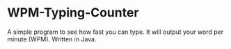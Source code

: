 # WPM-Typing-Counter
A simple program to see how fast you can type. It will output your word per minute (WPM). Written in Java.
